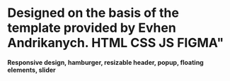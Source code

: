 # Designed on the basis of the template provided by Evhen Andrikanych. HTML CSS JS FIGMA"<br>

**Responsive design, hamburger, resizable header, popup, floating elements, slider**
